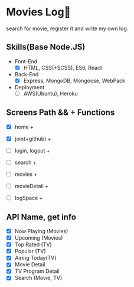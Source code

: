 # Movies Log🚀

search for movie, register it and write my own log.

## Skills(Base Node.JS)
- Font-End
  - [x] HTML, CSS(+SCSS), ES6, React
- Back-End
  - [x] Express, MongoDB, Mongoose, WebPack
- Deployment
  - [ ] AWS(Ubuntu), Heroku

## Screens Path && + Functions

- [x] home + 
- [x] join(+github) +
- [ ] login, logout +
- [ ] search +
- [ ] movies +
- [ ] movieDetail +
- [ ] logSpace +


## API Name, get info

- [x] Now Playing (Movies)
- [x] Upcoming (Movies)
- [x] Top Rated (TV)
- [x] Popular (TV)
- [x] Airing Today(TV)
- [x] Movie Detail
- [x] TV Program Detail
- [x] Search (Movie, TV)